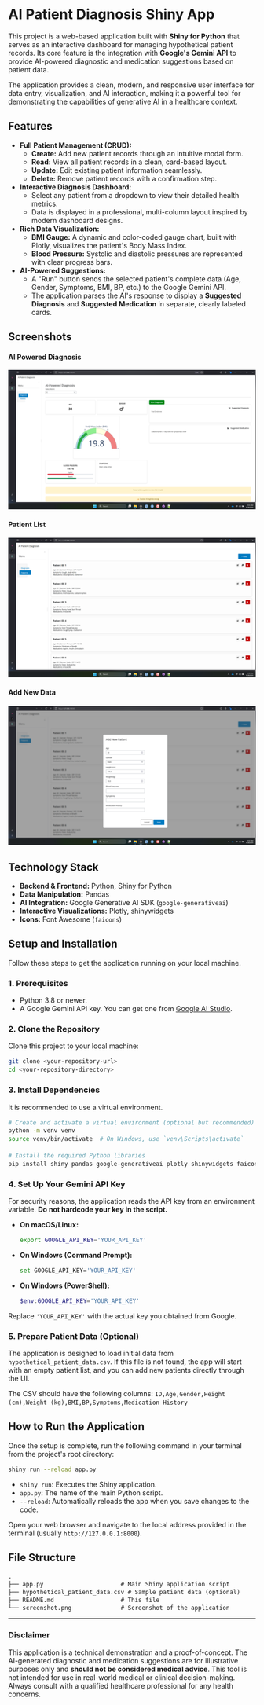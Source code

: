 # AI Patient Diagnosis Shiny App

This project is a web-based application built with **Shiny for Python** that serves as an interactive dashboard for managing hypothetical patient records. Its core feature is the integration with **Google's Gemini API** to provide AI-powered diagnostic and medication suggestions based on patient data.

The application provides a clean, modern, and responsive user interface for data entry, visualization, and AI interaction, making it a powerful tool for demonstrating the capabilities of generative AI in a healthcare context.

## Features

-   **Full Patient Management (CRUD):**
    -   **Create:** Add new patient records through an intuitive modal form.
    -   **Read:** View all patient records in a clean, card-based layout.
    -   **Update:** Edit existing patient information seamlessly.
    -   **Delete:** Remove patient records with a confirmation step.	
-   **Interactive Diagnosis Dashboard:**
    -   Select any patient from a dropdown to view their detailed health metrics.
    -   Data is displayed in a professional, multi-column layout inspired by modern dashboard designs.
-   **Rich Data Visualization:**
    -   **BMI Gauge:** A dynamic and color-coded gauge chart, built with Plotly, visualizes the patient's Body Mass Index.
    -   **Blood Pressure:** Systolic and diastolic pressures are represented with clear progress bars.
-   **AI-Powered Suggestions:**
    -   A "Run" button sends the selected patient's complete data (Age, Gender, Symptoms, BMI, BP, etc.) to the Google Gemini API.
    -   The application parses the AI's response to display a **Suggested Diagnosis** and **Suggested Medication** in separate, clearly labeled cards.

## Screenshots

#### AI Powered Diagnosis

![Diagnosis](diag.png)

#### Patient List

![Patient List](data.png)

#### Add New Data

![Data Entry](data_entry.png)

## Technology Stack

-   **Backend & Frontend:** Python, Shiny for Python
-   **Data Manipulation:** Pandas
-   **AI Integration:** Google Generative AI SDK (`google-generativeai`)
-   **Interactive Visualizations:** Plotly, shinywidgets
-   **Icons:** Font Awesome (`faicons`)

## Setup and Installation

Follow these steps to get the application running on your local machine.

### 1. Prerequisites

-   Python 3.8 or newer.
-   A Google Gemini API key. You can get one from [Google AI Studio](https://aistudio.google.com/app/apikey).

### 2. Clone the Repository

Clone this project to your local machine:

```bash
git clone <your-repository-url>
cd <your-repository-directory>
```

### 3. Install Dependencies

It is recommended to use a virtual environment.

```bash
# Create and activate a virtual environment (optional but recommended)
python -m venv venv
source venv/bin/activate  # On Windows, use `venv\Scripts\activate`

# Install the required Python libraries
pip install shiny pandas google-generativeai plotly shinywidgets faicons
```

### 4. Set Up Your Gemini API Key

For security reasons, the application reads the API key from an environment variable. **Do not hardcode your key in the script.**

-   **On macOS/Linux:**
    ```bash
    export GOOGLE_API_KEY='YOUR_API_KEY'
    ```
-   **On Windows (Command Prompt):**
    ```bash
    set GOOGLE_API_KEY='YOUR_API_KEY'
    ```
-   **On Windows (PowerShell):**
    ```powershell
    $env:GOOGLE_API_KEY='YOUR_API_KEY'
    ```

Replace `'YOUR_API_KEY'` with the actual key you obtained from Google.

### 5. Prepare Patient Data (Optional)

The application is designed to load initial data from `hypothetical_patient_data.csv`. If this file is not found, the app will start with an empty patient list, and you can add new patients directly through the UI.

The CSV should have the following columns:
`ID,Age,Gender,Height (cm),Weight (kg),BMI,BP,Symptoms,Medication History`

## How to Run the Application

Once the setup is complete, run the following command in your terminal from the project's root directory:

```bash
shiny run --reload app.py
```

-   `shiny run`: Executes the Shiny application.
-   `app.py`: The name of the main Python script.
-   `--reload`: Automatically reloads the app when you save changes to the code.

Open your web browser and navigate to the local address provided in the terminal (usually `http://127.0.0.1:8000`).

## File Structure

```
.
├── app.py                      # Main Shiny application script
├── hypothetical_patient_data.csv # Sample patient data (optional)
├── README.md                   # This file
└── screenshot.png              # Screenshot of the application
```

***

### **Disclaimer**

This application is a technical demonstration and a proof-of-concept. The AI-generated diagnostic and medication suggestions are for illustrative purposes only and **should not be considered medical advice**. This tool is not intended for use in real-world medical or clinical decision-making. Always consult with a qualified healthcare professional for any health concerns.